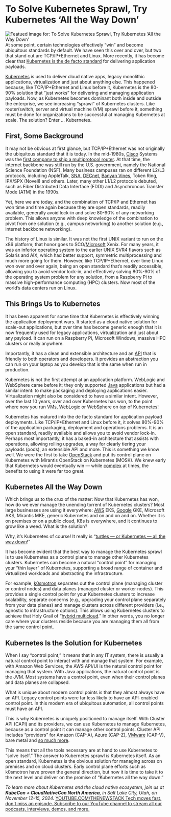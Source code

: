 # To Solve Kubernetes Sprawl, Try Kubernetes ‘All the Way Down’
![Featued image for: To Solve Kubernetes Sprawl, Try Kubernetes ‘All the Way Down’](https://cdn.thenewstack.io/media/2024/10/6133b087-kubernetes-solve-itself-turtles-1024x576.jpg)
At some point, certain technologies effectively “win” and become ubiquitous standards by default. We have seen this over and over, but two that stand out are TCP/IP+Ethernet and Linux. More recently, it has become clear that [Kubernetes is the de facto standard](https://thenewstack.io/10-years-of-kubernetes-past-present-and-future/) for delivering application payloads.

[Kubernetes](https://roadmap.sh/kubernetes) is used to deliver cloud native apps, legacy monolithic applications, virtualization and just about anything else. This happened because, like TCP/IP+Ethernet and Linux before it, Kubernetes is the 80-90% solution that “just works” for delivering and managing application payloads. Now, as Kubernetes becomes dominant both inside and outside the enterprise, we see increasing “sprawl” of Kubernetes clusters. Like router/switch, server and virtual machine (VM) sprawl before it, something must be done for organizations to be successful at managing Kubernetes at scale. The solution? Enter … Kubernetes.
## First, Some Background
It may not be obvious at first glance, but TCP/IP+Ethernet was not originally the ubiquitous standard that it is today. In the mid-1980s, [Cisco](http://cisco.com/?utm_content=inline+mention) Systems was the [first company to ship a multiprotocol router](https://web.archive.org/web/20070707180833/http://newsroom.cisco.com/dlls/2004/hd_061404.html). At that time, the internet backbone was still run by the U.S. government, namely the National Science Foundation (NSF). Many business campuses ran on different L2/L3 protocols, including AppleTalk, [SNA](https://en.wikipedia.org/wiki/Systems_Network_Architecture), [DECnet](https://en.wikipedia.org/wiki/DECnet), [Banyan Vines](https://en.wikipedia.org/wiki/Banyan_VINES), Token Ring, IPX/SPX (Novell) and others. Later, many other L1/L2 protocols debuted, such as Fiber Distributed Data Interface (FDDI) and Asynchronous Transfer Mode (ATM) in the 1990s.

Yet, here we are today, and the combination of TCP/IP and Ethernet has won time and time again because they are open standards, readily available, generally avoid lock-in and solve 80-90% of any networking problem. This allows anyone with deep knowledge of the combination to pivot from one solution (e.g., campus networking) to another solution (e.g., internet backbone networking).

The history of Linux is similar. It was not the first UNIX variant to run on the x86 platform; that honor goes to SCO/[Microsoft](https://news.microsoft.com/?utm_content=inline+mention) Xenix. For many years, it was an inferior operating system to the earlier UNIX SVR4 flavors such as Solaris and AIX, which had better support, symmetric multiprocessing and much more going for them. However, like TCP/IP+Ethernet, over time Linux won over and over again, being an open standard that’s readily accessible, allowing you to avoid vendor lock-in, and effectively solving 80%-90% of the operating system problem for any solution, from a Raspberry Pi to massive high-performance computing (HPC) clusters. Now most of the world’s data centers run on Linux.

## This Brings Us to Kubernetes
It has been apparent for some time that Kubernetes is effectively winning the application deployment wars. It started as a cloud native solution for scale-out applications, but over time has become generic enough that it is now frequently used for legacy applications, virtualization and just about any payload. It can run on a Raspberry Pi, Microsoft Windows, massive HPC clusters or really anywhere.

Importantly, it has a clean and extensible architecture and an [API](https://thenewstack.io/the-power-of-k8s-api-solutions-revolutionizing-industries/) that is friendly to both operators and developers. It provides an abstraction you can run on your laptop as you develop that is the same when run in production.

Kubernetes is not the first attempt at an application platform. WebLogic and WebSphere came before it; they only supported [Java](https://thenewstack.io/java/) applications but had a similar intent: to make packaging and deploying applications easier. Virtualization might also be considered to have a similar intent. However, over the last 10 years, over and over Kubernetes has won, to the point where now you run [VMs](https://github.com/kubevirt/kubevirt), [WebLogic](https://oracle.github.io/weblogic-kubernetes-operator/) or WebSphere on *top* of Kubernetes!

Kubernetes has matured into the de facto standard for application payload deployments. Like TCP/IP+Ethernet and Linux before it, it solves 80%-90% of the application packaging, deployment and operations problems. It is an open standard, readily available and allows you to avoid vendor lock-in. Perhaps most importantly, it has a baked-in architecture that assists with operations, allowing rolling upgrades, a way for clearly tiering your payloads (pods), an extensible API and more. This is something we know well. We were the first to take [OpenStack](https://www.openstack.org/) and put its control plane on Kubernetes with Mirantis OpenStack on Kubernetes (MOSK). We knew early that Kubernetes would eventually win — while [complex](https://thenewstack.io/tackling-the-complexities-of-kubernetes-fleet-management/) at times, the benefits to using it were far too great.

## Kubernetes All the Way Down
Which brings us to the crux of the matter: Now that Kubernetes has won, how do we ever manage the unending torrent of Kubernetes clusters? Most large businesses are using it everywhere: [AWS](https://aws.amazon.com/?utm_content=inline+mention) EKS, [Google](https://cloud.google.com/?utm_content=inline+mention) GKE, Microsoft AKS, Mirantis MKE, generic Kubernetes and on and on and on. Whether it is on premises or on a public cloud, K8s is everywhere, and it continues to grow like a weed. What is the solution?

Why, it’s Kubernetes of course! It really is “[turtles — or Kubernetes — all the way down](https://en.wikipedia.org/wiki/Turtles_all_the_way_down)!”

It has become evident that the best way to manage the Kubernetes sprawl is to use Kubernetes as a control plane to manage other Kubernetes clusters. Kubernetes can become a natural “control point” for managing your “thin layer” of Kubernetes, supporting a broad range of container and virtualized workloads and abstracting the infrastructure.

For example, [k0smotron](https://github.com/k0sproject/k0smotron) separates out the control plane (managing cluster or control nodes) and data planes (managed cluster or worker nodes). This provides a single control point for your Kubernetes clusters to increase scalability, separate concerns (e.g., upgrading your control plane separately from your data planes) and manage clusters across different providers (i.e., agnostic to infrastructure options). This allows using Kubernetes clusters to achieve that Holy Grail of “[hybrid multicloud](https://thenewstack.io/multicloud-vs-hybrid-cloud-key-comparisons-and-differences/).” In other words, you no longer care where your clusters reside because you are managing them all from the same control point.

## Kubernetes Is the Solution for Kubernetes
When I say “control point,” it means that in any IT system, there is usually a natural control point to interact with and manage that system. For example, with Amazon Web Services, the AWS API/UI is the natural control point for managing that system. With Java applications, the natural control point is the JVM. Most systems have a control point, even when their control planes and data planes are collapsed.

What is unique about modern control points is that they almost always have an API. Legacy control points were far less likely to have an API-enabled control point. In this modern era of ubiquitous automation, all control points must have an API.

This is why Kubernetes is uniquely positioned to manage itself. With Cluster API (CAPI) and its providers, we can use Kubernetes to manage Kubernetes, because as a control point it can manage other control points. Cluster API includes “providers” for Amazon (CAP-A), Azure (CAP-Z), [VMware](https://tanzu.vmware.com?utm_content=inline+mention) (CAP-V), bare metal and [so much more](https://cluster-api.sigs.k8s.io/reference/providers).

This means that all the tools necessary are at hand to use Kubernetes to “solve itself.” The answer to Kubernetes sprawl *is* Kubernetes itself. As an open standard, Kubernetes is the obvious solution for managing across on premises and on cloud clusters. Early control plane efforts such as k0smotron have proven the general direction, but now it is time to take it to the next level and deliver on the promise of “Kubernetes all the way down.”

*To learn more about Kubernetes and the cloud native ecosystem, join us at **KubeCon + CloudNativeCon North America**, in Salt Lake City, Utah, on November 12-15, 2024.*
[
YOUTUBE.COM/THENEWSTACK
Tech moves fast, don't miss an episode. Subscribe to our YouTube
channel to stream all our podcasts, interviews, demos, and more.
](https://youtube.com/thenewstack?sub_confirmation=1)